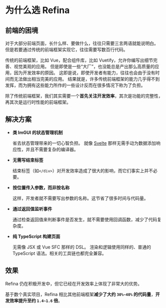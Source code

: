 # 为什么选 Refina

## 前端的困境

对于大部分前端页面，长什么样、要做什么，往往只需要三言两语就能说明白。 但是若要通过传统的前端框架实现它，往往需要写数百行代码。

传统的前端框架，比如 Vue，配合组件库，比如 Vuetify，允许你编写出细节完善、视觉美观的应用。 但是即使是一些“大厂”，也没能总是产出那么高质量的应用，因为开发效率的原因。 这即是说，即使开发者有能力，往往也会由于没有时间而无法做出相当完美的应用。 结果就是，许多传统前端框架的能力几乎得不到发挥，而为拥有这些能力所作的一些设计反而在很多情况下称为了负担。

除了传统前端框架，我们其实需要一个**首先关注开发效率**，其次是功能的完整性，再其次是运行时性能的前端框架。

## 解决方案

- **类 ImGUI 的状态管理机制**

  省去状态管理带来的一切心智负担。 就像 [Svelte](https://svelte.dev/) 那样无需手动为数据添加响应性，并且不需要复杂的编译器。

- **无需写结束标签**

  结束标签（如`</div>`）对开发效率造成了很大的影响，而它们事实上并不必要。

- **按位置传入参数，而非按名称**

  这样，开发者就不需要写出参数的名称。这节省了很多时间与代码量。

- **通过返回值监听事件**

  通过检查返回值来判断事件是否发生，就不需要使用回调函数，减少了代码复杂度。

- **纯 TypeScript 构建页面**

  无需像 JSX 或 Vue SFC 那样的 DSL。 渲染和逻辑使用同样的、普通的 TypeScript 语法。相关的工具链也都完全兼容。

## 效果

Refina 仍在积极开发中，但它已经在开发效率上体现了非常大的优势。

基于数个真实项目，Refina 相比其他前端框架**减少了大约 `30%~40%` 的代码量**，**开发效率提升至约 `1.4~1.6` 倍**。
